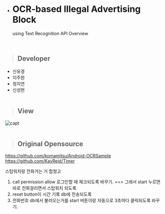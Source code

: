 * # OCR-based Illegal Advertising Block
    using Text Recognition API Overview
<br/>

> ## Developer

 * 신유경<br/>
 * 이주원<br/>
 * 정지연<br/>
 * 신성현<br/><br/>

> ## View

![capt](https://user-images.githubusercontent.com/48276522/58680281-1c0c0080-83a2-11e9-856c-727d740f77fc.PNG)<br/><br/>



> ## Original Opensource

https://github.com/komamitsu/Android-OCRSample<br/>
https://github.com/KayReid/Timer


스탑워치랑 전화거는 거 합쳤고
1. call permission allow 로그인할 때 체크되도록 바꾸기.  ==> 그래서 start 누르면 바로 전화걸리면서 스탑워치 되도록
2. reset button이 시간 기록 db에 전송되도록 
3. 전화번호 db에서 불러오는거를 start 버튼이랑 자동으로 3초마다 클릭되도록 바꾸기.
